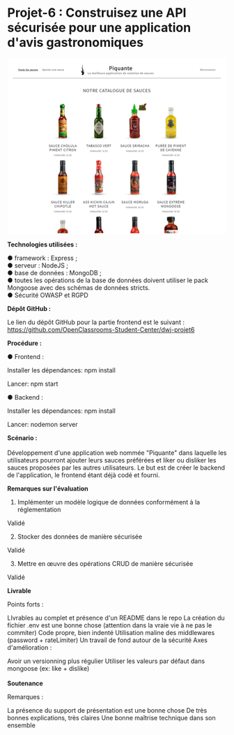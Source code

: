 # Projet-6 : Construisez une API sécurisée pour une application d'avis gastronomiques
<img src="7.png">

<b>Technologies utilisées :</b>

● framework : Express ;<br />
● serveur : NodeJS ;<br />
● base de données : MongoDB ;<br />
● toutes les opérations de la base de données doivent utiliser le pack Mongoose avec
des schémas de données stricts.<br />
● Sécurité OWASP et RGPD

<b>Dépôt GitHub :</b>

Le lien du dépôt GitHub pour la partie frontend est le suivant : https://github.com/OpenClassrooms-Student-Center/dwj-projet6

<b>Procédure :</b>

● Frontend :

Installer les dépendances: npm install

Lancer: npm start

● Backend :

Installer les dépendances: npm install

Lancer: nodemon server

<b>Scénario :</b><br /><br />
Développement d'une application web nommée "Piquante" dans laquelle les utilisateurs pourront ajouter leurs sauces préférées et liker ou disliker les sauces proposées par les autres utilisateurs.
Le but est de créer le backend de l'application, le frontend étant déjà codé et fourni.<br />

<b>Remarques sur l'évaluation</b>

1. Implémenter un modèle logique de données conformément à la réglementation

Validé

2. Stocker des données de manière sécurisée

Validé

3. Mettre en œuvre des opérations CRUD de manière sécurisée

Validé

<b>Livrable</b>

Points forts :

LIvrables au complet et présence d'un README dans le repo
La création du fichier .env est une bonne chose (attention dans la vraie vie à ne pas le commiter)
Code propre, bien indenté
Utilisation maline des middlewares (password + rateLimiter)
Un travail de fond autour de la sécurité
Axes d'amélioration :

Avoir un versionning plus régulier
Utiliser les valeurs par défaut dans mongoose (ex: like + dislike)<br /><br />
<b>Soutenance</b>

Remarques :

La présence du support de présentation est une bonne chose
De très bonnes explications, très claires
Une bonne maîtrise technique dans son ensemble
